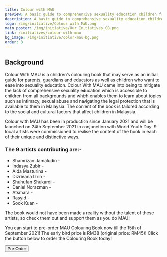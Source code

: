 ```yaml
---
title: Colour with MAU
preview: A basic guide to comprehensive sexuality education children from all diversities.
description: A basic guide to comprehensive sexuality education children from all diversities.
logo: /img/initiative/Colour with MAU.png
main_poster: /img/initiative/Our Initiatives_CB.png
link: /initiatives/colour-with-mau
bg_image: /img/initiative/color-mau-bg.png
order: 3
---
```


## Background

Colour With MAU is a children’s colouring book that may serve as an initial guide for parents, guardians and educators as well as children who want to ease into sexuality education. Colour With MAU came into being to mitigate the lack of comprehensive sexuality education which is accessible to children from all backgrounds and which enables them to learn about topics such as intimacy, sexual abuse and navigating the legal protection that is available to them in Malaysia. The content of the book is tailored according to the social and cultural factors that affect children in Malaysia.

Colour with MAU has been in production since January 2021 and will be launched on 24th September 2021 in conjunction with World Youth Day. 9 local artists were commissioned to realise the content of the book in each of their unique and distinctive ways.

### The 9 artists contributing are:-

<link rel="stylesheet" href="https://use.fontawesome.com/releases/v5.6.1/css/all.css" integrity="sha384-gfdkjb5BdAXd+lj+gudLWI+BXq4IuLW5IT+brZEZsLFm++aCMlF1V92rMkPaX4PP" crossorigin="anonymous">

- Shamrizan Jamaludin - <a href="https://www.instagram.com/shamrizan/"><i class=" text-mau-primary-500 hover:text-mau-primary-700 fab fa-instagram"></i></a>
- Indasya Zubir - <a href="https://www.instagram.com/indasya/"><i class=" text-mau-primary-500 hover:text-mau-primary-700 fab fa-instagram"></i></a>
- Aida Masturina - <a href="https://www.instagram.com/milkhue/"><i class=" text-mau-primary-500 hover:text-mau-primary-700 fab fa-instagram"></i></a>
- Dizrieana Izrin - <a href=" https://www.instagram.com/kacangkecik/"><i class=" text-mau-primary-500 hover:text-mau-primary-700 fab fa-instagram"></i></a>
- Shuhufan Shukardi - <a href="https://www.instagram.com/shuhufan.art/"><i class=" text-mau-primary-500 hover:text-mau-primary-700 fab fa-instagram"></i></a>
- Daniel Norazman - <a href=" https://www.instagram.com/dannyzmn/"><i class=" text-mau-primary-500 hover:text-mau-primary-700 fab fa-instagram"></i></a>
- Atsmara - <a href=" https://www.instagram.com/_atsmarawr/"><i class=" text-mau-primary-500 hover:text-mau-primary-700 fab fa-instagram"></i></a>
- Rasyid - <a href="https://www.instagram.com/someonedoesdoodle/"><i class=" text-mau-primary-500 hover:text-mau-primary-700 fab fa-instagram"></i></a>
- Sook Kuan - <a href="https://www.instagram.com/be_circle_/"><i class=" text-mau-primary-500 hover:text-mau-primary-700 fab fa-instagram"></i></a>

The book would not have been made a reality without the talent of these artists, so check them out and support them as you do MAU!

You can start to pre-order MAU Colouring Book now till the 15th of September 2021! The early bird price is RM38 (original price: RM45)! Click the button below to order the Colouring Book today!

<a href='https://docs.google.com/forms/d/e/1FAIpQLSdy_MNa6339OcZ_FiYrawhQFH-z1FnzjUT2q3BaJ7rt9hDxjg/viewform?usp=sf_link' target='_blank'> <button class='transform
                hover:scale-105 rounded-lg my-4 px-8 text-white bg-mau-secondary-900 w-auto'>Pre-Order </button> </a>
